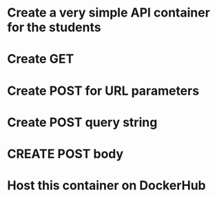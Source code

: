 # Create a very simple API container for the students

# Create GET

# Create POST for URL parameters

# Create POST query string

# CREATE POST body

# Host this container on DockerHub